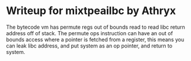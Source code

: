 # Writeup for mixtpeailbc by Athryx

The bytecode vm has permute regs out of bounds read to read libc return address off of stack.
The permute ops instruction can have an out of bounds access where a pointer is fetched from a register,
this means you can leak libc address, and put system as an op pointer, and return to system.
